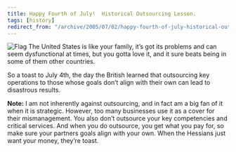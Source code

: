 ```yaml
---
title: Happy Fourth of July!  Historical Outsourcing Lesson.
tags: [history]
redirect_from: "/archive/2005/07/02/happy-fourth-of-july-historical-outsourcing-lesson.aspx/"
---
```


![Flag](https://haacked.com/images/UsFlag.jpg) The United States is like
your family, it’s got its problems and can seem dysfunctional at times,
but you gotta love it, and it sure beats being in some of them other
countries.

So a toast to July 4th, the day the British learned that outsourcing key
operations to those whose goals don’t align with their own can lead to
disastrous results.

**Note:** I am not inherently against outsourcing, and in fact am a big
fan of it when it is strategic. However, too many businesses use it as a
cover for their mismanagement. You also don’t outsource your key
competencies and critical services. And when you do outsource, you get
what you pay for, so make sure your partners goals align with your own.
When the Hessians just want your money, they’re toast.

